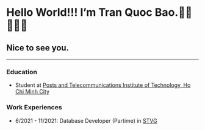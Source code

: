 # Hello World!!! I’m Tran Quoc Bao.👋🏾👩🏾‍💻
## Nice to see you. 
***
### Education
- Student at [Posts and Telecommunications Institute of Technology, Ho Chi Minh City](https://hcm.ptit.edu.vn/)
### Work Experiences
- 6/2021 - 11/2021: Database Developer (Partime) in [STVG](https://stvg.vn/)
<!--
**ciscopilux/ciscopilux** is a ✨ _special_ ✨ repository because its `README.md` (this file) appears on your GitHub profile.

Here are some ideas to get you started:

- 🔭 I’m currently working on ...
- 🌱 I’m currently learning ...
- 👯 I’m looking to collaborate on ...
- 🤔 I’m looking for help with ...
- 💬 Ask me about ...
- 📫 How to reach me: ...
- 😄 Pronouns: ...
- ⚡ Fun fact: ...
-->
